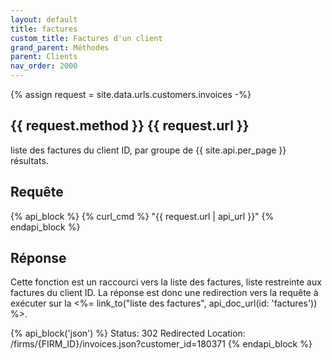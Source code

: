 ```yaml
---
layout: default
title: factures
custom_title: Factures d'un client
grand_parent: Méthodes
parent: Clients
nav_order: 2000
---
```

{% assign request = site.data.urls.customers.invoices -%}
## {{ request.method }} {{ request.url }}

liste des factures du client ID, par groupe de {{ site.api.per_page }} résultats.

## Requête

{% api_block %}
  {% curl_cmd %} "{{ request.url | api_url }}"
{% endapi_block %}

## Réponse

Cette fonction est un raccourci vers la liste des factures, liste restreinte aux factures du client ID.
La réponse est donc une redirection vers la requête à exécuter sur la <%= link_to("liste des factures", api_doc_url(id: 'factures')) %>.

{% api_block('json') %}
Status: 302 Redirected
Location: /firms/{FIRM_ID}/invoices.json?customer_id=180371
{% endapi_block %}